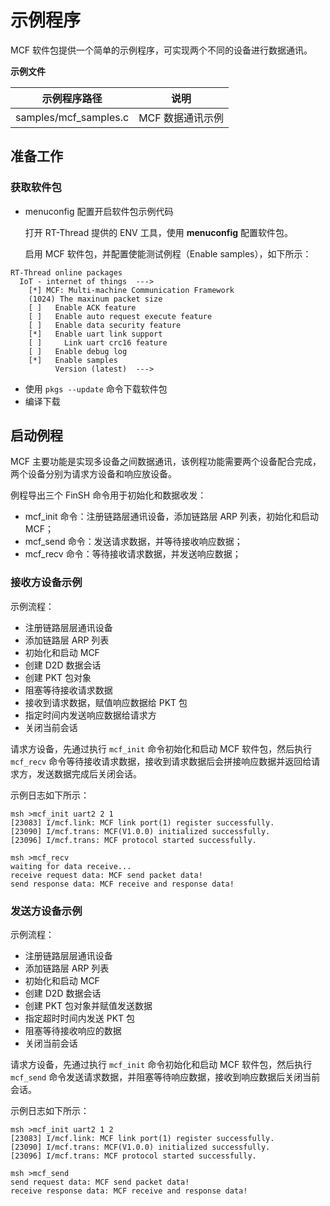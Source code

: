 # 示例程序

MCF 软件包提供一个简单的示例程序，可实现两个不同的设备进行数据通讯。

**示例文件**

| 示例程序路径          | 说明             |
| --------------------- | ---------------- |
| samples/mcf_samples.c | MCF 数据通讯示例 |

## 准备工作

### 获取软件包

- menuconfig 配置开启软件包示例代码

  打开 RT-Thread 提供的 ENV 工具，使用 **menuconfig** 配置软件包。

  启用 MCF  软件包，并配置使能测试例程（Enable samples），如下所示：

```shell
RT-Thread online packages
  IoT - internet of things  --->
    [*] MCF: Multi-machine Communication Framework
    (1024) The maxinum packet size
    [ ]   Enable ACK feature
    [ ]   Enable auto request execute feature
    [ ]   Enable data security feature
    [*]   Enable uart link support
    [ ]     Link uart crc16 feature
    [ ]   Enable debug log
    [*]   Enable samples
          Version (latest)  --->
```
- 使用 `pkgs --update` 命令下载软件包
- 编译下载

## 启动例程 

MCF 主要功能是实现多设备之间数据通讯，该例程功能需要两个设备配合完成，两个设备分别为请求方设备和响应放设备。

例程导出三个 FinSH 命令用于初始化和数据收发：

- mcf_init 命令：注册链路层通讯设备，添加链路层 ARP 列表，初始化和启动 MCF；
- mcf_send 命令：发送请求数据，并等待接收响应数据；
- mcf_recv 命令：等待接收请求数据，并发送响应数据；

### 接收方设备示例

示例流程：

- 注册链路层层通讯设备
- 添加链路层 ARP 列表
- 初始化和启动 MCF
- 创建 D2D 数据会话
- 创建 PKT 包对象
- 阻塞等待接收请求数据
- 接收到请求数据，赋值响应数据给 PKT 包
- 指定时间内发送响应数据给请求方
- 关闭当前会话

请求方设备，先通过执行 `mcf_init`  命令初始化和启动 MCF 软件包，然后执行 `mcf_recv` 命令等待接收请求数据，接收到请求数据后会拼接响应数据并返回给请求方，发送数据完成后关闭会话。

示例日志如下所示：

```shell
msh >mcf_init uart2 2 1
[23083] I/mcf.link: MCF link port(1) register successfully.
[23090] I/mcf.trans: MCF(V1.0.0) initialized successfully.
[23096] I/mcf.trans: MCF protocol started successfully.

msh >mcf_recv
waiting for data receive... 
receive request data: MCF send packet data!
send response data: MCF receive and response data!
```

###   发送方设备示例

示例流程：

- 注册链路层层通讯设备
- 添加链路层 ARP 列表
- 初始化和启动 MCF
- 创建 D2D 数据会话
- 创建 PKT 包对象并赋值发送数据
- 指定超时时间内发送 PKT 包
- 阻塞等待接收响应的数据
- 关闭当前会话

请求方设备，先通过执行 `mcf_init`  命令初始化和启动 MCF 软件包，然后执行 `mcf_send` 命令发送请求数据，并阻塞等待响应数据，接收到响应数据后关闭当前会话。

示例日志如下所示：

```shell
msh >mcf_init uart2 1 2
[23083] I/mcf.link: MCF link port(1) register successfully.
[23090] I/mcf.trans: MCF(V1.0.0) initialized successfully.
[23096] I/mcf.trans: MCF protocol started successfully.

msh >mcf_send
send request data: MCF send packet data!
receive response data: MCF receive and response data!
```
